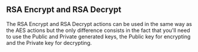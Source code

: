 ## RSA Encrypt and RSA Decrypt

The RSA Encrypt and RSA Decrypt actions can be used in the same way as the AES actions but the only difference consists in the fact that you'll need to use the Public and Private generated keys, the Public key for encrypting and the Private key for decrypting.